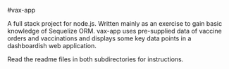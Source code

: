 #vax-app

A  full stack project for node.js. Written mainly as an exercise to gain basic knowledge of Sequelize ORM. 
vax-app uses pre-supplied data of vaccine orders and vaccinations and displays some key data points in a dashboardish web application.

Read the readme files in both subdirectories for instructions. 